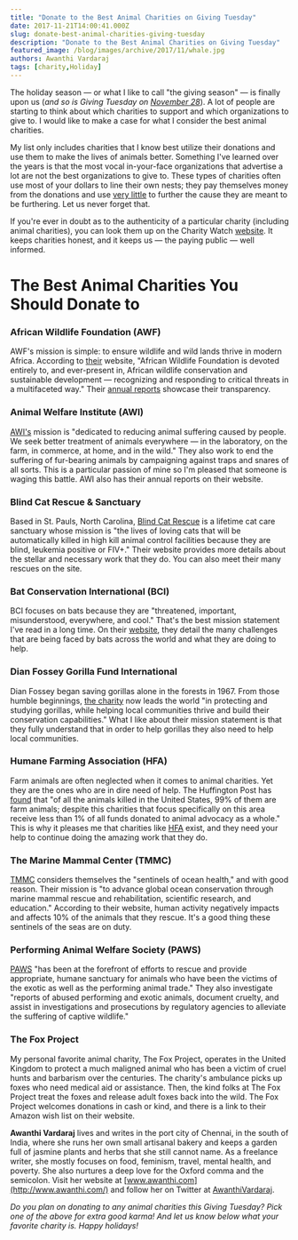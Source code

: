 ```yaml
---
title: "Donate to the Best Animal Charities on Giving Tuesday"
date: 2017-11-21T14:00:41.000Z
slug: donate-best-animal-charities-giving-tuesday
description: "Donate to the Best Animal Charities on Giving Tuesday"
featured_image: /blog/images/archive/2017/11/whale.jpg
authors: Awanthi Vardaraj
tags: [charity,Holiday]
---
```


The holiday season — or what I like to call "the giving season" — is finally upon us (_and so is Giving Tuesday on [November 28](https://www.givingtuesday.org/)_). A lot of people are starting to think about which charities to support and which organizations to give to. I would like to make a case for what I consider the best animal charities.

My list only includes charities that I know best utilize their donations and use them to make the lives of animals better. Something I've learned over the years is that the most vocal in-your-face organizations that advertise a lot are not the best organizations to give to. These types of charities often use most of your dollars to line their own nests; they pay themselves money from the donations and use [very little](http://www.npr.org/2015/06/03/411524156/in-search-of-the-red-cross-500-million-in-haiti-relief) to further the cause they are meant to be furthering. Let us never forget that.

If you're ever in doubt as to the authenticity of a particular charity (including animal charities), you can look them up on the Charity Watch [website](https://www.charitywatch.org/home). It keeps charities honest, and it keeps us — the paying public — well informed.

# The Best Animal Charities You Should Donate to

### African Wildlife Foundation (AWF)

AWF's mission is simple: to ensure wildlife and wild lands thrive in modern Africa. According to [their](http://www.awf.org/) website, "African Wildlife Foundation is devoted entirely to, and ever-present in, African wildlife conservation and sustainable development — recognizing and responding to critical threats in a multifaceted way." Their [annual reports](http://www.awf.org/about/resources) showcase their transparency.

### Animal Welfare Institute (AWI)

[AWI's](http://www.awionline.org/) mission is "dedicated to reducing animal suffering caused by people. We seek better treatment of animals everywhere — in the laboratory, on the farm, in commerce, at home, and in the wild." They also work to end the suffering of fur-bearing animals by campaigning against traps and snares of all sorts. This is a particular passion of mine so I'm pleased that someone is waging this battle. AWI also has their annual reports on their website.

### Blind Cat Rescue & Sanctuary

Based in St. Pauls, North Carolina, [Blind Cat Rescue](https://www.blindcatrescue.com/) is a lifetime cat care sanctuary whose mission is "the lives of loving cats that will be automatically killed in high kill animal control facilities because they are blind, leukemia positive or FIV+." Their website provides more details about the stellar and necessary work that they do. You can also meet their many rescues on the site.

### Bat Conservation International (BCI)

BCI focuses on bats because they are "threatened, important, misunderstood, everywhere, and cool." That's the best mission statement I've read in a long time. On their [website](http://www.batcon.org/), they detail the many challenges that are being faced by bats across the world and what they are doing to help.

### Dian Fossey Gorilla Fund International

Dian Fossey began saving gorillas alone in the forests in 1967\. From those humble beginnings, [the charity](http://www.batcon.org/) now leads the world "in protecting and studying gorillas, while helping local communities thrive and build their conservation capabilities." What I like about their mission statement is that they fully understand that in order to help gorillas they also need to help local communities.

### Humane Farming Association (HFA)

Farm animals are often neglected when it comes to animal charities. Yet they are the ones who are in dire need of help. The Huffington Post has [found](http://www.huffingtonpost.com/jon-bockman/multiply-your-impact-help%5Fb%5F8689162.html) that "of all the animals killed in the United States, 99% of them are farm animals; despite this charities that focus specifically on this area receive less than 1% of all funds donated to animal advocacy as a whole." This is why it pleases me that charities like [HFA](http://www.hfa.org/) exist, and they need your help to continue doing the amazing work that they do.

### The Marine Mammal Center (TMMC)

[TMMC](http://www.marinemammalcenter.org/) considers themselves the "sentinels of ocean health," and with good reason. Their mission is "to advance global ocean conservation through marine mammal rescue and rehabilitation, scientific research, and education." According to their website, human activity negatively impacts and affects 10% of the animals that they rescue. It's a good thing these sentinels of the seas are on duty.

### Performing Animal Welfare Society (PAWS)

[PAWS](http://www.pawsweb.org/) "has been at the forefront of efforts to rescue and provide appropriate, humane sanctuary for animals who have been the victims of the exotic as well as the performing animal trade." They also investigate "reports of abused performing and exotic animals, document cruelty, and assist in investigations and prosecutions by regulatory agencies to alleviate the suffering of captive wildlife."

### The Fox Project

My personal favorite animal charity, The Fox Project, operates in the United Kingdom to protect a much maligned animal who has been a victim of cruel hunts and barbarism over the centuries. The charity's ambulance picks up foxes who need medical aid or assistance. Then, the kind folks at The Fox Project treat the foxes and release adult foxes back into the wild. The Fox Project welcomes donations in cash or kind, and there is a link to their Amazon wish list on their website.

**Awanthi Vardaraj** lives and writes in the port city of Chennai, in the south of India, where she runs her own small artisanal bakery and keeps a garden full of jasmine plants and herbs that she still cannot name. As a freelance writer, she mostly focuses on food, feminism, travel, mental health, and poverty. She also nurtures a deep love for the Oxford comma and the semicolon. Visit her website at [www.awanthi.com](http://www.awanthi.com/) and follow her on Twitter at [AwanthiVardaraj](https://twitter.com/AwanthiVardaraj).

_Do you plan on donating to any animal charities this Giving Tuesday? Pick one of the above for extra good karma! And let us know below what your favorite charity is. Happy holidays!_